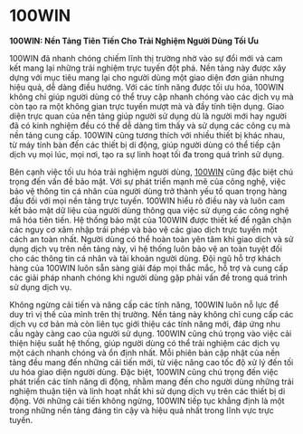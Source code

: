 # 100WIN

**100WIN: Nền Tảng Tiên Tiến Cho Trải Nghiệm Người Dùng Tối Ưu**

100WIN đã nhanh chóng chiếm lĩnh thị trường nhờ vào sự đổi mới và cam kết mang lại những trải nghiệm trực tuyến đột phá. Nền tảng này được xây dựng với mục tiêu mang lại cho người dùng một giao diện đơn giản nhưng hiệu quả, dễ dàng điều hướng. Với các tính năng được tối ưu hóa, 100WIN không chỉ giúp người dùng có thể truy cập nhanh chóng vào các dịch vụ mà còn tạo ra một không gian trực tuyến mượt mà và đầy tính tiện dụng. Giao diện trực quan của nền tảng giúp người sử dụng dù là người mới hay người đã có kinh nghiệm đều có thể dễ dàng tìm thấy và sử dụng các công cụ mà nền tảng cung cấp. 100WIN cũng tương thích với nhiều thiết bị khác nhau, từ máy tính bàn đến các thiết bị di động, giúp người dùng có thể tiếp cận dịch vụ mọi lúc, mọi nơi, tạo ra sự linh hoạt tối đa trong quá trình sử dụng.

Bên cạnh việc tối ưu hóa trải nghiệm người dùng, <a href="https://100win-vi.com">100WIN</a> cũng đặc biệt chú trọng đến vấn đề bảo mật. Với sự phát triển mạnh mẽ của công nghệ, việc bảo vệ thông tin cá nhân của người dùng trở thành yếu tố quan trọng hàng đầu đối với mọi nền tảng trực tuyến. 100WIN hiểu rõ điều này và luôn cam kết bảo mật dữ liệu của người dùng thông qua việc sử dụng các công nghệ mã hóa tiên tiến. Hệ thống bảo mật của 100WIN được thiết kế để ngăn chặn các nguy cơ xâm nhập trái phép và bảo vệ các giao dịch trực tuyến một cách an toàn nhất. Người dùng có thể hoàn toàn yên tâm khi giao dịch và sử dụng dịch vụ trên nền tảng này, vì hệ thống luôn bảo vệ an toàn tuyệt đối cho các thông tin cá nhân và tài khoản người dùng. Đội ngũ hỗ trợ khách hàng của 100WIN luôn sẵn sàng giải đáp mọi thắc mắc, hỗ trợ và cung cấp các giải pháp nhanh chóng khi người dùng gặp phải vấn đề trong quá trình sử dụng dịch vụ.

Không ngừng cải tiến và nâng cấp các tính năng, 100WIN luôn nỗ lực để duy trì vị thế của mình trên thị trường. Nền tảng này không chỉ cung cấp các dịch vụ cơ bản mà còn liên tục giới thiệu các tính năng mới, đáp ứng nhu cầu ngày càng cao của người sử dụng. 100WIN cũng chú trọng vào việc cải thiện hiệu suất hệ thống, giúp người dùng có thể trải nghiệm các dịch vụ một cách nhanh chóng và ổn định nhất. Mỗi phiên bản cập nhật của nền tảng đều mang đến những cải tiến mới, từ việc nâng cao tốc độ xử lý đến tối ưu hóa giao diện người dùng. Đặc biệt, 100WIN cũng chú trọng đến việc phát triển các tính năng di động, nhằm mang đến cho người dùng những trải nghiệm thuận tiện và linh hoạt nhất khi sử dụng dịch vụ trên các thiết bị di động. Với những cải tiến không ngừng, 100WIN tiếp tục khẳng định là một trong những nền tảng đáng tin cậy và hiệu quả nhất trong lĩnh vực trực tuyến.
